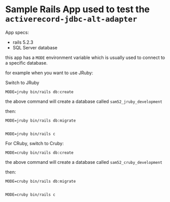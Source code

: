 # Sample Rails App used to test the `activerecord-jdbc-alt-adapter`


App specs:

- rails 5.2.3
- SQL Server database

this app has a `MODE` environment variable which is usually used to connect to
a specific database.

for example when you want to use JRuby:


Switch to JRuby

```
MODE=jruby bin/rails db:create
```

the above command will create a database called `sam52_jruby_development`

then:


```
MODE=jruby bin/rails db:migrate


MODE=jruby bin/rails c

```

For CRuby, switch to Cruby:


```
MODE=cruby bin/rails db:create
```

the above command will create a database called `sam52_cruby_development`

then:


```
MODE=cruby bin/rails db:migrate


MODE=cruby bin/rails c

```
